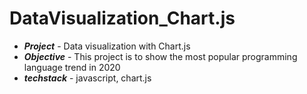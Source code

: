 #    DataVisualization_Chart.js
* _**Project**_ -   Data visualization with Chart.js
* _**Objective**_ -   This project is to show the most popular programming language trend in 2020
* _**techstack**_ -   javascript, chart.js
